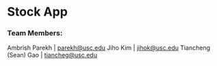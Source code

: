 # Stock App
### Team Members:

Ambrish Parekh | parekh@usc.edu
Jiho Kim | jihok@usc.edu
Tiancheng (Sean) Gao | tiancheg@usc.edu
